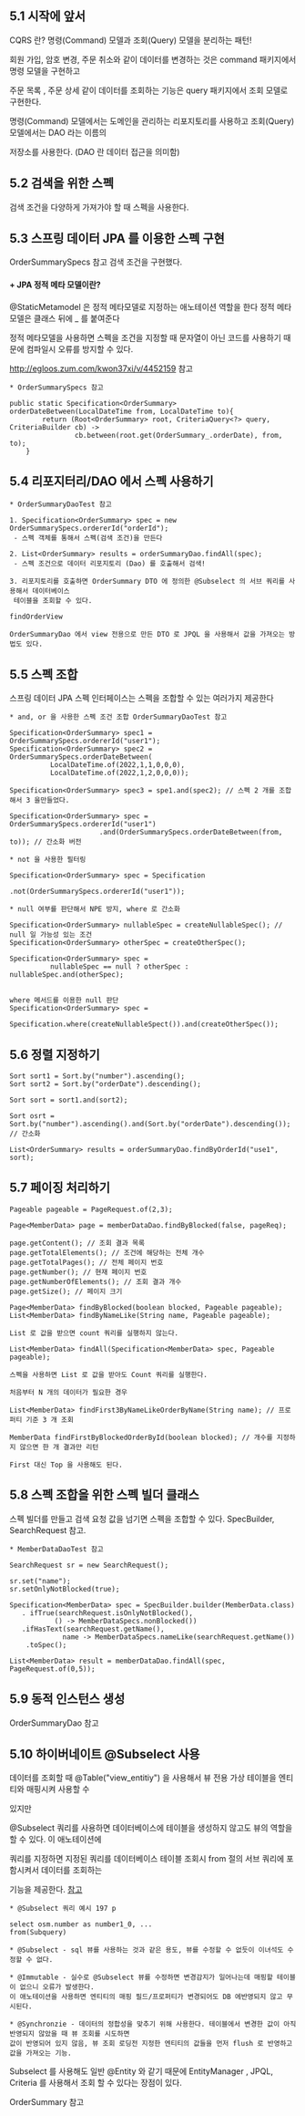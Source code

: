 ## 5.1 시작에 앞서

CQRS 란? 명령(Command) 모델과 조회(Query) 모델을 분리하는 패턴!

회원 가입, 암호 변경, 주문 취소와 같이 데이터를 변경하는 것은 command 패키지에서 명령 모델을 구현하고 

주문 목록 , 주문 상세 같이 데이터를 조회하는 기능은 query 패키지에서 조회 모델로 구현한다. 

명령(Command) 모델에서는 도메인을 관리하는 리포지토리를 사용하고 조회(Query) 모델에서는 DAO 라는 이름의 

저장소를 사용한다. (DAO 란 데이터 접근을 의미함)

## 5.2 검색을 위한 스펙

검색 조건을 다양하게 가져가야 할 때 스펙을 사용한다.

## 5.3 스프링 데이터 JPA 를 이용한 스펙 구현

OrderSummarySpecs 참고 검색 조건을 구현했다. 

#### + JPA 정적 메타 모델이란?

@StaticMetamodel 은 정적 메타모델로 지정하는 애노테이션 역할을 한다 정적 메타모델은 클래스 뒤에 _ 를 붙여준다

정적 메타모델을 사용하면 스펙을 조건을 지정할 때 문자열이 아닌 코드를 사용하기 때문에 컴파일시 오류를 방지할 수 있다.

http://egloos.zum.com/kwon37xi/v/4452159 참고
```
* OrderSummarySpecs 참고 

public static Specification<OrderSummary> orderDateBetween(LocalDateTime from, LocalDateTime to){
        return (Root<OrderSummary> root, CriteriaQuery<?> query, CriteriaBuilder cb) ->
                cb.between(root.get(OrderSummary_.orderDate), from, to);
    }
```
## 5.4 리포지터리/DAO 에서 스펙 사용하기 
```
* OrderSummaryDaoTest 참고 

1. Specification<OrderSummary> spec = new OrderSummarySpecs.ordererId("orderId");
 - 스펙 객체를 통해서 스펙(검색 조건)을 만든다

2. List<OrderSummary> results = orderSummaryDao.findAll(spec);
 - 스펙 조건으로 데이터 리포지토리 (Dao) 를 호출해서 검색!

3. 리포지토리를 호출하면 OrderSummary DTO 에 정의한 @Subselect 의 서브 쿼리를 사용해서 데이터베이스
 테이블을 조회할 수 있다.
```
```
findOrderView 

OrderSummaryDao 에서 view 전용으로 만든 DTO 로 JPQL 을 사용해서 값을 가져오는 방법도 있다.
```
## 5.5 스펙 조합 

스프링 데이터 JPA 스펙 인터페이스는 스펙을 조합할 수 있는 여러가지 제공한다

```
* and, or 을 사용한 스펙 조건 조합 OrderSummaryDaoTest 참고

Specification<OrderSummary> spec1 = OrderSummarySpecs.ordererId("user1");
Specification<OrderSummary> spec2 = OrderSummarySpecs.orderDateBetween(
          LocalDateTime.of(2022,1,1,0,0,0),
          LocalDateTime.of(2022,1,2,0,0,0));
          
Specification<OrderSummary> spec3 = spe1.and(spec2); // 스펙 2 개를 조합해서 3 을만들었다.

Specification<OrderSummary> spec = OrderSummarySpecs.ordererId("user1")
                      .and(OrderSummarySpecs.orderDateBetween(from, to)); // 간소화 버전
```
```
* not 을 사용한 필터링

Specification<OrderSummary> spec = Specification
                                   .not(OrderSummarySpecs.ordererId("user1"));
```
```
* null 여부를 판단해서 NPE 방지, where 로 간소화

Specification<OrderSummary> nullableSpec = createNullableSpec(); // null 일 가능성 있는 조건
Specification<OrderSummary> otherSpec = createOtherSpec();

Specification<OrderSummary> spec = 
          nullableSpec == null ? otherSpec : nullableSpec.and(otherSpec);


where 메서드를 이용한 null 판단
Specification<OrderSummary> spec =
            Specification.where(createNullableSpect()).and(createOtherSpec());
```

## 5.6 정렬 지정하기
```
Sort sort1 = Sort.by("number").ascending();
Sort sort2 = Sort.by("orderDate").descending();

Sort sort = sort1.and(sort2);

Sort osrt = Sort.by("number").ascending().and(Sort.by("orderDate").descending()); // 간소화

List<OrderSummary> results = orderSummaryDao.findByOrderId("use1", sort);
```

## 5.7 페이징 처리하기
```
Pageable pageable = PageRequest.of(2,3);

Page<MemberData> page = memberDataDao.findByBlocked(false, pageReq);

page.getContent(); // 조회 결과 목록
page.getTotalElements(); // 조건에 해당하는 전체 개수
page.getTotalPages(); // 전체 페이지 번호
page.getNumber(); // 현재 페이지 번호
page.getNumberOfElements(); // 조회 결과 개수
page.getSize(); // 페이지 크기 

```
```
Page<MemberData> findByBlocked(boolean blocked, Pageable pageable); 
List<MemberData> findByNameLike(String name, Pageable pageable);

List 로 값을 받으면 count 쿼리를 실행하지 않는다.

List<MemberData> findAll(Specification<MemberData> spec, Pageable pageable);

스펙을 사용하면 List 로 값을 받아도 Count 쿼리를 실행한다.
```
```
처음부터 N 개의 데이터가 필요한 경우

List<MemberData> findFirst3ByNameLikeOrderByName(String name); // 프로 퍼티 기준 3 개 조회

MemberData findFirstByBlockedOrderById(boolean blocked); // 개수를 지정하지 않으면 한 개 결과만 리턴

First 대신 Top 을 사용해도 된다.
```
## 5.8 스펙 조합을 위한 스펙 빌더 클래스

스펙 빌더를 만들고 검색 요청 값을 넘기면 스펙을 조합할 수 있다.  SpecBuilder, SearchRequest 참고. 

```
* MemberDataDaoTest 참고 

SearchRequest sr = new SearchRequest();

sr.set("name");
sr.setOnlyNotBlocked(true);

Specification<MemberData> spec = SpecBuilder.builder(MemberData.class)
   . ifTrue(searchRequest.isOnlyNotBlocked(), 
           () -> MemberDataSpecs.nonBlocked())
   .ifHasText(searchRequest.getName(),
             name -> MemberDataSpecs.nameLike(searchRequest.getName())
    .toSpec();         

List<MemberData> result = memberDataDao.findAll(spec, PageRequest.of(0,5)); 
```

## 5.9 동적 인스턴스 생성

OrderSummaryDao 참고

## 5.10 하이버네이트 @Subselect 사용

데이터를 조회할 때 @Table("view_entitiy") 을 사용해서 뷰 전용 가상 테이블을 엔티티와 매핑시켜 사용할 수 

있지만

@Subselect 쿼리를 사용하면 데이터베이스에 테이블을 생성하지 않고도 뷰의 역할을 할 수 있다. 이 애노테이션에 

쿼리를 지정하면 지정된 쿼리를 데이터베이스 테이블 조회시 from 절의 서브 쿼리에 포함시켜서 데이터를 조회하는

기능을 제공한다. [참고](https://velog.io/@sierra9707/TIP-View-%EB%AA%A9%EC%A0%81%EC%9D%98-Entity-%EA%B0%9D%EC%B2%B4%EB%A5%BC-%EB%A7%8C%EB%93%9C%EB%8A%94-%EB%B2%95) 
``` 
* @Subselect 쿼리 예시 197 p

select osm.number as number1_0, ...
from(Subquery)
```
```
* @Subselect - sql 뷰를 사용하는 것과 같은 용도, 뷰를 수정할 수 없듯이 이녀석도 수정할 수 없다. 

* @Immutable - 실수로 @Subselect 뷰를 수정하면 변경감지가 일어나는데 매핑할 테이블이 없으니 오류가 발생한다. 
이 애노테이션을 사용하면 엔티티의 매핑 필드/프로퍼티가 변경되어도 DB 에반영되지 않고 무시된다.
    
* @Synchronzie - 데이터의 정합성을 맞추기 위해 사용한다. 테이블에서 변경한 값이 아직 반영되지 않았을 때 뷰 조회를 시도하면 
값이 반영되어 있지 않음, 뷰 조회 로딩전 지정한 엔티티의 값들을 먼저 flush 로 반영하고 값을 가져오는 기능.
```    
Subselect 를 사용해도 일반 @Entity 와 같기 때문에 EntityManager , JPQL, Criteria 를 사용해서 조회 할 수 있다는 장점이 있다.

OrderSummary 참고
